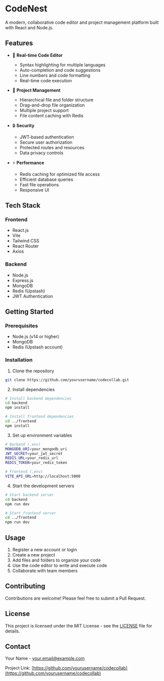 # CodeNest

A modern, collaborative code editor and project management platform built with React and Node.js.

## Features

- 🚀 **Real-time Code Editor**
  - Syntax highlighting for multiple languages
  - Auto-completion and code suggestions
  - Line numbers and code formatting
  - Real-time code execution

- 📁 **Project Management**
  - Hierarchical file and folder structure
  - Drag-and-drop file organization
  - Multiple project support
  - File content caching with Redis

- 🔒 **Security**
  - JWT-based authentication
  - Secure user authorization
  - Protected routes and resources
  - Data privacy controls

- ⚡ **Performance**
  - Redis caching for optimized file access
  - Efficient database queries
  - Fast file operations
  - Responsive UI

## Tech Stack

### Frontend
- React.js
- Vite
- Tailwind CSS
- React Router
- Axios

### Backend
- Node.js
- Express.js
- MongoDB
- Redis (Upstash)
- JWT Authentication

## Getting Started

### Prerequisites
- Node.js (v14 or higher)
- MongoDB
- Redis (Upstash account)

### Installation

1. Clone the repository
```bash
git clone https://github.com/yourusername/codecollab.git
```

2. Install dependencies
```bash
# Install backend dependencies
cd backend
npm install

# Install frontend dependencies
cd ../frontend
npm install
```

3. Set up environment variables
```bash
# Backend (.env)
MONGODB_URI=your_mongodb_uri
JWT_SECRET=your_jwt_secret
REDIS_URL=your_redis_url
REDIS_TOKEN=your_redis_token

# Frontend (.env)
VITE_API_URL=http://localhost:5000
```

4. Start the development servers
```bash
# Start backend server
cd backend
npm run dev

# Start frontend server
cd ../frontend
npm run dev
```

## Usage

1. Register a new account or login
2. Create a new project
3. Add files and folders to organize your code
4. Use the code editor to write and execute code
5. Collaborate with team members

## Contributing

Contributions are welcome! Please feel free to submit a Pull Request.

## License

This project is licensed under the MIT License - see the [LICENSE](LICENSE) file for details.

## Contact

Your Name - your.email@example.com

Project Link: [https://github.com/yourusername/codecollab](https://github.com/yourusername/codecollab) 
